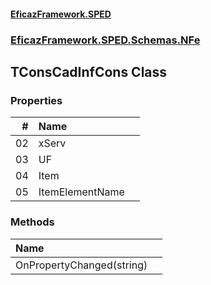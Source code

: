 #### [EficazFramework.SPED](EficazFrameworkSPED.md 'EficazFramework SPED')
### [EficazFramework.SPED.Schemas.NFe](EficazFramework.SPED.Schemas.NFe.md 'EficazFramework.SPED.Schemas.NFe')

## TConsCadInfCons Class
### Properties

| # | Name | |
| ---: | :--- | :--- |
| 02 | xServ |  |
| 03 | UF |  |
| 04 | Item |  |
| 05 | ItemElementName |  |
### Methods

| Name | |
| :--- | :--- |
| OnPropertyChanged(string) |  |
